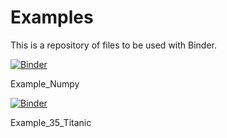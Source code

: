 # Examples

This is a repository of files to be used with Binder.

[![Binder](https://mybinder.org/badge_logo.svg)](https://mybinder.org/v2/gh/wkossekdu/Examples/main?labpath=Example_numpy.ipynb)

Example_Numpy

[![Binder](https://mybinder.org/badge_logo.svg)](https://mybinder.org/v2/gh/wkossekdu/Examples/main?labpath=Example35_Titanic.ipynb)

Example_35_Titanic

